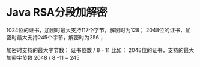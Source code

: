 # Java RSA分段加解密

1024位的证书，加密时最大支持117个字节，解密时为128；
2048位的证书，加密时最大支持245个字节，解密时为256；

加密时支持的最大字节数： 证书位数 / 8 - 11
比如： 2048位的证书，支持的最大加密字节数 2048 / 8 -11 = 245
